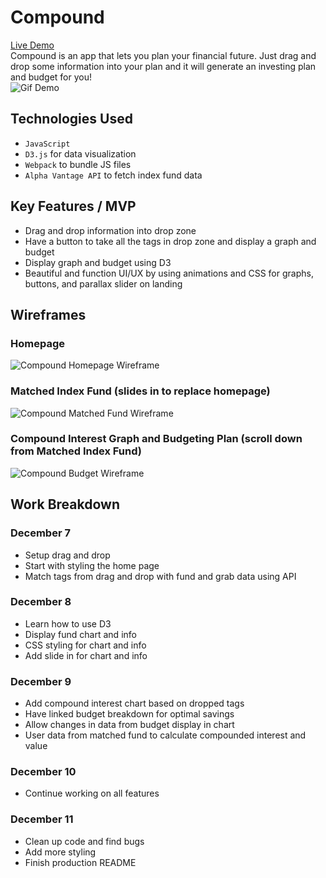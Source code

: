 # Compound
[Live Demo](https://edmondthui.github.io/compound/)  
Compound is an app that lets you plan your financial future. Just drag and drop some information into your plan and it will generate an investing plan and budget for you!  
![Gif Demo](https://edmondhui.com/compound/og_image.gif)
## Technologies Used
* `JavaScript` 
* `D3.js` for data visualization
* `Webpack` to bundle JS files
* `Alpha Vantage API` to fetch index fund data

## Key Features / MVP
* Drag and drop information into drop zone
* Have a button to take all the tags in drop zone and display a graph and budget
* Display graph and budget using D3
* Beautiful and function UI/UX by using animations and CSS for graphs, buttons, and parallax slider on landing

## Wireframes
### Homepage
![Compound Homepage Wireframe](https://i.imgur.com/aZ5No1Z.png)

### Matched Index Fund (slides in to replace homepage)
![Compound Matched Fund Wireframe](https://i.imgur.com/Y9KjQtj.png)

### Compound Interest Graph and Budgeting Plan (scroll down from Matched Index Fund)
![Compound Budget Wireframe](https://i.imgur.com/z5yqy1M.png)

## Work Breakdown
### December 7
* Setup drag and drop
* Start with styling the home page
* Match tags from drag and drop with fund and grab data using API

### December 8
* Learn how to use D3 
* Display fund chart and info
* CSS styling for chart and info
* Add slide in for chart and info

### December 9
* Add compound interest chart based on dropped tags
* Have linked budget breakdown for optimal savings
* Allow changes in data from budget display in chart
* User data from matched fund to calculate compounded interest and value

### December 10 
* Continue working on all features

### December 11
* Clean up code and find bugs
* Add more styling
* Finish production README
